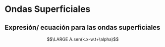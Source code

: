 # Ondas Superficiales

## Expresión/ ecuación para las ondas superficiales 
$$\LARGE A.sen(k.x-w.t+\alpha)$$